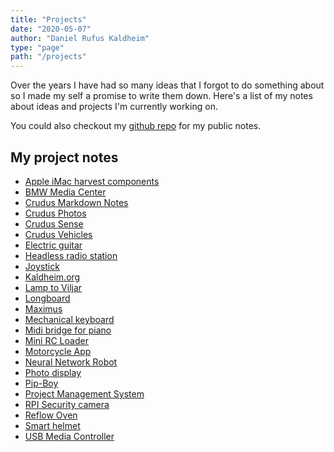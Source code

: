 ```yaml
---
title: "Projects"
date: "2020-05-07"
author: "Daniel Rufus Kaldheim"
type: "page"
path: "/projects"
---
```


Over the years I have had so many ideas that I forgot to do something about so I made my self a promise to write them down.
Here's a list of my notes about ideas and projects I'm currently working on.

You could also checkout my [github repo](https://github.com/danielkaldheim/my-public-notes) for my public notes.

## My project notes

- [Apple iMac harvest components](/projects/apple-imac-harvest-components)
- [BMW Media Center](/projects/bmw-media-center)
- [Crudus Markdown Notes](/projects/crudus-markdown-notes)
- [Crudus Photos](/projects/crudus-photos)
- [Crudus Sense](/projects/crudus-sense)
- [Crudus Vehicles](/projects/crudus-vehicles)
- [Electric guitar](/projects/electric-guitar)
- [Headless radio station](/projects/headless-radio-station)
- [Joystick](/projects/joystick)
- [Kaldheim.org](/projects/kaldheim-org)
- [Lamp to Viljar](/projects/lamp-to-viljar)
- [Longboard](/projects/longboard)
- [Maximus](/projects/maximus)
- [Mechanical keyboard](/projects/mechanical-keyboard)
- [Midi bridge for piano](/projects/midi-bridge-for-piano)
- [Mini RC Loader](/projects/mini-rc-loader)
- [Motorcycle App](/projects/motorcycle-app)
- [Neural Network Robot](/projects/neural-network-robot)
- [Photo display](/projects/photo-display)
- [Pip-Boy](/projects/pip-boy)
- [Project Management System](/projects/project-management-system)
- [RPI Security camera](/projects/rpi-security-camera)
- [Reflow Oven](/projects/reflow-oven)
- [Smart helmet](/projects/smart-helmet)
- [USB Media Controller](/projects/usb-media-controller)
